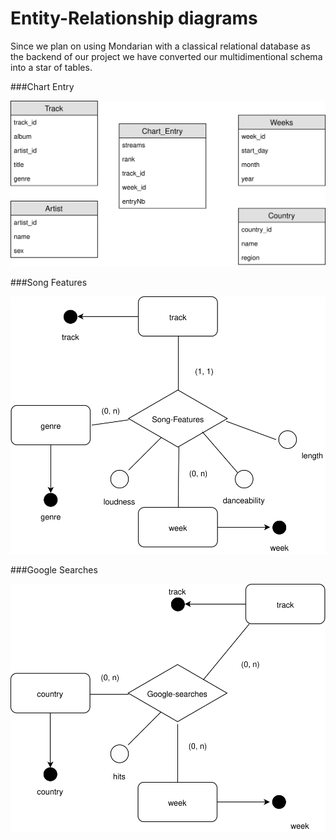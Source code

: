 # Entity-Relationship diagrams


Since we plan on using Mondarian with a classical relational database as the backend of our project we have converted our multidimentional schema into a star of tables.

###Chart Entry

![Chart Entry](../figures/ER1.svg)

###Song Features

![Song Features](../figures/ER2.svg)

###Google Searches

![Google Searches](../figures/ER3.svg)